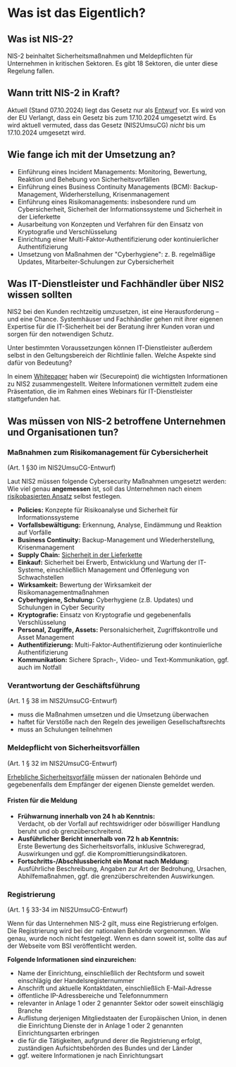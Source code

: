 # Was ist das Eigentlich?

## Was ist NIS-2?

NIS-2 beinhaltet Sicherheitsmaßnahmen und Meldepflichten für Unternehmen in kritischen Sektoren.
Es gibt 18 Sektoren, die unter diese Regelung fallen.

## Wann tritt NIS-2 in Kraft?

Aktuell (Stand 07.10.2024) liegt das Gesetz nur als [Entwurf](https://www.bmi.bund.de/SharedDocs/gesetzgebungsverfahren/DE/Downloads/kabinettsfassung/CI1/nis2-regierungsentwurf.pdf?__blob=publicationFile&v=1) vor.
Es wird von der EU Verlangt, dass ein Gesetz bis zum 17.10.2024 umgesetzt wird.
Es wird aktuell vermuted, dass das Gesetz (NIS2UmsuCG) _nicht_ bis um 17.10.2024 umgesetzt wird.

## Wie fange ich mit der Umsetzung an?

<!-- TODO: Artikel -->

- Einführung eines Incident Managements: Monitoring, Bewertung, Reaktion und Behebung von Sicherheitsvorfällen
- Einführung eines Business Continuity Managements (BCM): Backup-Management, Widerherstellung, Krisenmanagement
- Einführung eines Risikomanagements: insbesondere rund um Cybersicherheit, Sicherheit der Informationssysteme und Sicherheit in der Lieferkette
- Ausarbeitung von Konzepten und Verfahren für den Einsatz von Kryptografie und Verschlüsselung
- Einrichtung einer Multi-Faktor-Authentifizierung oder kontinuierlicher Authentifizierung
- Umsetzung von Maßnahmen der "Cyberhygiene": z. B. regelmäßige Updates, Mitarbeiter-Schulungen zur Cybersicherheit

## Was IT-Dienstleister und Fachhändler über NIS2 wissen sollten

NIS2 bei den Kunden rechtzeitig umzusetzen, ist eine Herausforderung – und eine Chance. Systemhäuser und Fachhändler gehen mit ihrer eigenen Expertise für die IT-Sicherheit bei der Beratung ihrer Kunden voran und sorgen für den notwendigen Schutz.

Unter bestimmten Voraussetzungen können IT-Dienstleister außerdem selbst in den Geltungsbereich der Richtlinie fallen. Welche Aspekte sind dafür von Bedeutung?

In einem [Whitepaper](<!-- TODO: Link to File -->) haben wir (Securepoint) die wichtigsten Informationen zu NIS2 zusammengestellt. Weitere Informationen vermittelt zudem eine Präsentation, die im Rahmen eines Webinars für IT-Dienstleister stattgefunden hat.

## Was müssen von NIS-2 betroffene Unternehmen und Organisationen tun?

### Maßnahmen zum Risikomanagement für Cybersicherheit

(Art. 1 §30 im NIS2UmsuCG-Entwurf)

Laut NIS2 müssen folgende Cybersecurity Maßnahmen umgesetzt werden:
Wie viel genau **angemessen** ist, soll das Unternehmen nach einem [risikobasierten Ansatz](Ansätze.md#risikobasierter-ansatz) selbst festlegen.

- **Policies:** Konzepte für Risikoanalyse und Sicherheit für Informationssysteme
- **Vorfallsbewältigung:** Erkennung, Analyse, Eindämmung und Reaktion auf Vorfälle
- **Business Continuity:** Backup-Management und Wiederherstellung, Krisenmanagement
- **Supply Chain:** [Sicherheit in der Lieferkette](Sicherheit.md#supply-chain)
- **Einkauf:** Sicherheit bei Erwerb, Entwicklung und Wartung der IT-Systeme, einschließlich Management und Offenlegung von Schwachstellen
- **Wirksamkeit:** Bewertung der Wirksamkeit der Risikomanagementmaßnahmen
- **Cyberhygiene, Schulung:** Cyberhygiene (z.B. Updates) und Schulungen in Cyber Security
- **Kryptografie:** Einsatz von Kryptografie und gegebenenfalls Verschlüsselung
- **Personal, Zugriffe, Assets:** Personalsicherheit, Zugriffskontrolle und Asset Management
- **Authentifizierung:** Multi-Faktor-Authentifizierung oder kontinuierliche Authentifizierung
- **Kommunikation:** Sichere Sprach-, Video- und Text-Kommunikation, ggf. auch im Notfall

### Verantwortung der Geschäftsführung

(Art. 1 § 38 im NIS2UmsuCG-Entwurf)

- muss die Maßnahmen umsetzen und die Umsetzung überwachen
- haftet für Verstöße nach den Regeln des jeweiligen Gesellschaftsrechts
- muss an Schulungen teilnehmen

### Meldepflicht von Sicherheitsvorfällen

(Art. 1 § 32 im NIS2UmsuCG-Entwurf)

[Erhebliche Sicherheitsvorfälle](Sicherheit.md#sicherheitsvorfall) müssen der nationalen Behörde und gegebenenfalls dem Empfänger der eigenen Dienste gemeldet werden.

#### Fristen für die Meldung

- **Frühwarnung innerhalb von 24 h ab Kenntnis:**\
  Verdacht, ob der Vorfall auf rechtswidriger oder böswilliger Handlung beruht und ob grenzüberschreitend.
- **Ausführlicher Bericht innerhalb von 72 h ab Kenntnis:**\
  Erste Bewertung des Sicherheitsvorfalls, inklusive Schweregrad, Auswirkungen und ggf. die Kompromittierungsindikatoren.
- **Fortschritts-/Abschlussbericht ein Monat nach Meldung:**\
  Ausführliche Beschreibung, Angaben zur Art der Bedrohung, Ursachen, Abhilfemaßnahmen, ggf. die grenzüberschreitenden Auswirkungen.

### Registrierung

(Art. 1 § 33-34 im NIS2UmsuCG-Entwurf)

Wenn für das Unternehmen NIS-2 gilt, muss eine Registrierung erfolgen. Die Registrierung wird bei der nationalen Behörde vorgenommen.
Wie genau, wurde noch nicht festgelegt. Wenn es dann soweit ist, sollte das auf der Webseite vom BSI veröffentlicht werden.

**Folgende Informationen sind einzureichen:**

- Name der Einrichtung, einschließlich der Rechtsform und soweit einschlägig der Handelsregisternummer
- Anschrift und aktuelle Kontaktdaten, einschließlich E-Mail-Adresse
- öffentliche IP-Adressbereiche und Telefonnummern
- relevanter in Anlage 1 oder 2 genannter Sektor oder soweit einschlägig Branche
- Auflistung derjenigen Mitgliedstaaten der Europäischen Union, in denen die Einrichtung Dienste der in Anlage 1 oder 2 genannten Einrichtungsarten erbringen
- die für die Tätigkeiten, aufgrund derer die Registrierung erfolgt, zuständigen Aufsichtsbehörden des Bundes und der Länder
- ggf. weitere Informationen je nach Einrichtungsart
